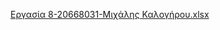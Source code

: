 [Εργασία 8-20668031-Μιχάλης Καλογήρου.xlsx](https://github.com/kalogirou-michalis-20668031/kalogirou-michalis-20668031/files/6130085/8-20668031-.xlsx)
